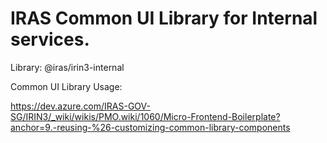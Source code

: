 # IRAS Common UI Library for Internal services.

Library: @iras/irin3-internal

Common UI Library Usage:

https://dev.azure.com/IRAS-GOV-SG/IRIN3/_wiki/wikis/PMO.wiki/1060/Micro-Frontend-Boilerplate?anchor=9.-reusing-%26-customizing-common-library-components
